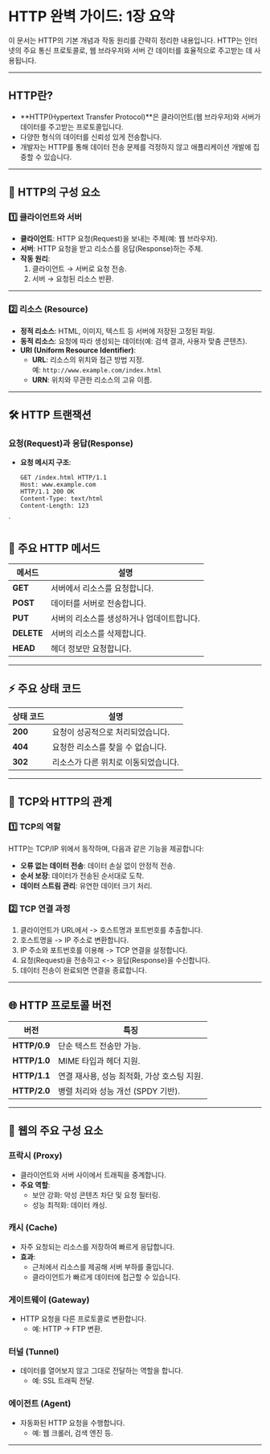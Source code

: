 # HTTP 완벽 가이드: 1장 요약

이 문서는 HTTP의 기본 개념과 작동 원리를 간략히 정리한 내용입니다. 
HTTP는 인터넷의 주요 통신 프로토콜로, 웹 브라우저와 서버 간 데이터를 효율적으로 주고받는 데 사용됩니다.

---

## HTTP란?

- **HTTP(Hypertext Transfer Protocol)**은 클라이언트(웹 브라우저)와 서버가 데이터를 주고받는 프로토콜입니다.
- 다양한 형식의 데이터를 신뢰성 있게 전송합니다.
- 개발자는 HTTP를 통해 데이터 전송 문제를 걱정하지 않고 애플리케이션 개발에 집중할 수 있습니다.

---

## 📂 HTTP의 구성 요소

### 1️⃣ 클라이언트와 서버
- **클라이언트**: HTTP 요청(Request)을 보내는 주체(예: 웹 브라우저).
- **서버**: HTTP 요청을 받고 리소스를 응답(Response)하는 주체.
- **작동 원리**:
  1. 클라이언트 → 서버로 요청 전송.
  2. 서버 → 요청된 리소스 반환.

---

### 2️⃣ 리소스 (Resource)
- **정적 리소스**: HTML, 이미지, 텍스트 등 서버에 저장된 고정된 파일.
- **동적 리소스**: 요청에 따라 생성되는 데이터(예: 검색 결과, 사용자 맞춤 콘텐츠).
- **URI (Uniform Resource Identifier)**:
  - **URL**: 리소스의 위치와 접근 방법 지정.  
    예: `http://www.example.com/index.html`
  - **URN**: 위치와 무관한 리소스의 고유 이름.

---

## 🛠 HTTP 트랜잭션

###  요청(Request)과 응답(Response)
- **요청 메시지 구조**:
  ```plaintext
  GET /index.html HTTP/1.1
  Host: www.example.com
  HTTP/1.1 200 OK
  Content-Type: text/html
  Content-Length: 123
`



## 🚩 주요 HTTP 메서드

| 메서드   | 설명                                   |
|----------|----------------------------------------|
| **GET**  | 서버에서 리소스를 요청합니다.          |
| **POST** | 데이터를 서버로 전송합니다.           |
| **PUT**  | 서버의 리소스를 생성하거나 업데이트합니다. |
| **DELETE** | 서버의 리소스를 삭제합니다.         |
| **HEAD** | 헤더 정보만 요청합니다.               |

---

## ⚡ 주요 상태 코드

| 상태 코드 | 설명                              |
|-----------|-----------------------------------|
| **200**   | 요청이 성공적으로 처리되었습니다. |
| **404**   | 요청한 리소스를 찾을 수 없습니다. |
| **302**   | 리소스가 다른 위치로 이동되었습니다. |

---

## 📡 TCP와 HTTP의 관계

### 1️⃣ TCP의 역할
HTTP는 TCP/IP 위에서 동작하며, 다음과 같은 기능을 제공합니다:
- **오류 없는 데이터 전송**: 데이터 손실 없이 안정적 전송.
- **순서 보장**: 데이터가 전송된 순서대로 도착.
- **데이터 스트림 관리**: 유연한 데이터 크기 처리.

### 2️⃣ TCP 연결 과정
1. 클라이언트가 URL에서 -> 호스트명과 포트번호를 추출합니다.
2. 호스트명을 -> IP 주소로 변환합니다.
3. IP 주소와 포트번호를 이용해 -> TCP 연결을 설정합니다.
4. 요청(Request)을 전송하고 <-> 응답(Response)을 수신합니다.
5. 데이터 전송이 완료되면 연결을 종료합니다.

---

## 🌐 HTTP 프로토콜 버전

| 버전        | 특징                                          |
|-------------|-----------------------------------------------|
| **HTTP/0.9** | 단순 텍스트 전송만 가능.                    |
| **HTTP/1.0** | MIME 타입과 헤더 지원.                      |
| **HTTP/1.1** | 연결 재사용, 성능 최적화, 가상 호스팅 지원. |
| **HTTP/2.0** | 병렬 처리와 성능 개선 (SPDY 기반).          |

---

## 🔧 웹의 주요 구성 요소

### 프락시 (Proxy)
- 클라이언트와 서버 사이에서 트래픽을 중계합니다.
- **주요 역할**:
  - 보안 강화: 악성 콘텐츠 차단 및 요청 필터링.
  - 성능 최적화: 데이터 캐싱.

### 캐시 (Cache)
- 자주 요청되는 리소스를 저장하여 빠르게 응답합니다.
- **효과**:
  - 근처에서 리소스를 제공해 서버 부하를 줄입니다.
  - 클라이언트가 빠르게 데이터에 접근할 수 있습니다.

### 게이트웨이 (Gateway)
- HTTP 요청을 다른 프로토콜로 변환합니다.
  - 예: HTTP → FTP 변환.

### 터널 (Tunnel)
- 데이터를 열어보지 않고 그대로 전달하는 역할을 합니다.
  - 예: SSL 트래픽 전달.

### 에이전트 (Agent)
- 자동화된 HTTP 요청을 수행합니다.
  - 예: 웹 크롤러, 검색 엔진 등.

---


